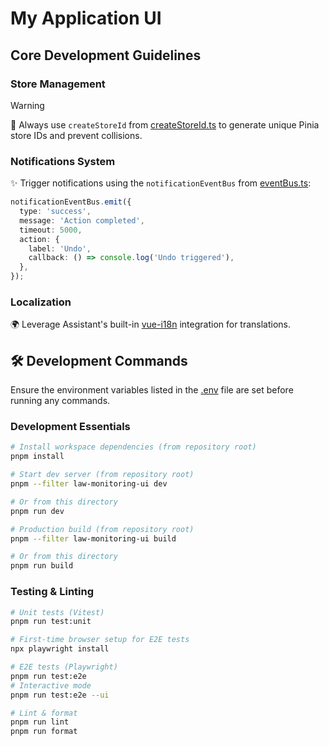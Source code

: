 # My Application UI

## Core Development Guidelines

### Store Management

> [!WARNING]
> 🔑 Always use `createStoreId` from [createStoreId.ts](../../base/ui/src/stores/createStoreId.ts)
> to generate unique Pinia store IDs and prevent collisions.

### Notifications System

✨ Trigger notifications using the `notificationEventBus` from [eventBus.ts](../../base/ui/src/@core/utils/eventBus.ts):

```ts
notificationEventBus.emit({
  type: 'success',
  message: 'Action completed',
  timeout: 5000,
  action: {
    label: 'Undo',
    callback: () => console.log('Undo triggered'),
  },
});
```

### Localization

🌍 Leverage Assistant's built-in [vue-i18n](https://kazupon.github.io/vue-i18n/) integration for translations.

## 🛠 Development Commands

Ensure the environment variables listed in the [.env](.env) file are set before running any commands.

### Development Essentials

```sh
# Install workspace dependencies (from repository root)
pnpm install

# Start dev server (from repository root)
pnpm --filter law-monitoring-ui dev

# Or from this directory
pnpm run dev

# Production build (from repository root)
pnpm --filter law-monitoring-ui build

# Or from this directory
pnpm run build
```

### Testing & Linting

```sh
# Unit tests (Vitest)
pnpm run test:unit

# First-time browser setup for E2E tests
npx playwright install

# E2E tests (Playwright)
pnpm run test:e2e
# Interactive mode
pnpm run test:e2e --ui

# Lint & format
pnpm run lint
pnpm run format
```
